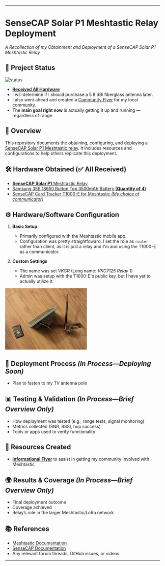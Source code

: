 

---

# SenseCAP Solar P1 Meshtastic Relay Deployment

*A Recollection of my Obtainment and Deployment of a SenseCAP Solar P1 Meshtastic Relay*
## 📌 Project Status  
![status](https://img.shields.io/badge/Status-In_Progress_(Deployment_Soon)-yellow)
* [**Received All Hardware**](https://github.com/VKG7125/SenseCAP-Solar-P1-Relay-Deployment?tab=readme-ov-file#%EF%B8%8F-hardware-obtained-purchased)
* I will determine if I should purchase a 5.8 dBi fiberglass antenna later.
* I also went ahead and created a [Community Flyer](https://github.com/VKG7125/SenseCAP-Solar-P1-Relay-Deployment?tab=readme-ov-file#-resources-created) for my local community. 
* The **main goal right now** is actually getting it up and running — regardless of range.

## 📖 Overview

This repository documents the obtaining, configuring, and deploying a [SenseCAP Solar P1 Meshtastic relay](https://www.seeedstudio.com/SenseCAP-Solar-Node-P1-for-Meshtastic-LoRa-p-6425.html). It includes resources and configurations to help others replicate this deployment.

## 🛠️ Hardware Obtained (✅ All Received)

* [**SenseCAP Solar P1** Meshtastic Relay](https://www.seeedstudio.com/SenseCAP-Solar-Node-P1-for-Meshtastic-LoRa-p-6425.html)
* [Samsung 35E 18650 Button Top 3500mAh Battery **(Quantity of 4)**](https://www.18650batterystore.com/products/samsung-35e-protected)
* [SenseCAP Card Tracker T1000-E for Meshtastic *(My choice of communicator)*](https://www.seeedstudio.com/SenseCAP-Card-Tracker-T1000-E-for-Meshtastic-p-5913.html)

## ⚙️ Hardware/Software Configuration

1. **Basic Setup**

   * Primarily configured with the Meshtastic mobile app.
   * Configuration was pretty straightfoward. I set the role as `router` rather than client, as it is just a relay and I'm and using the T1000-E as a communicator. 

3. **Custom Settings**

   * The name was set *VKGR* (Long name: *VKG7125 Relay 1*)
   * Admin was setup with the T1000-E's public key, but I have yet to actually utilize it.
<img src="https://raw.githubusercontent.com/VKG7125/SenseCAP-Solar-P1-Relay-Deployment/refs/heads/main/SenseCap%20Assembled.jpg" alt="Assembled SenseCAP Relay and T1000-E" height="200"/>

## 🏡 Deployment Process *(In Process—Deploying Soon)*

   * Plan to fasten to my TV antenna pole

## 📊 Testing & Validation *(In Process—Brief Overview Only)*

* How deployment was tested (e.g., range tests, signal monitoring)
* Metrics collected (SNR, RSSI, hop success)
* Tools or apps used to verify functionality

## 📂 Resources Created

* [**Informational Flyer**](https://github.com/VKG7125/SenseCAP-Solar-P1-Relay-Deployment/blob/main/Building%20a%20Resilient%20Community%20with%20Meshtastic%20(GitHub%20Release).pdf) to assist in getting my community involved with Meshtastic

## 🌍 Results & Coverage *(In Process—Brief Overview Only)*

* Final deployment outcome
* Coverage achieved
* Relay’s role in the larger Meshtastic/LoRa network

## 📚 References

* [Meshtastic Documentation](https://meshtastic.org/docs/)
* [SenseCAP Documentation](https://docs.sensecapmx.com/)
* Any relevant forum threads, GitHub issues, or videos

---

